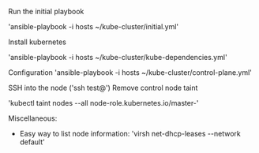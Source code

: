 Run the initial playbook

'ansible-playbook -i hosts ~/kube-cluster/initial.yml'

Install kubernetes

'ansible-playbook -i hosts ~/kube-cluster/kube-dependencies.yml'

Configuration
'ansible-playbook -i hosts ~/kube-cluster/control-plane.yml'


SSH into the node 
('ssh test@<ip>')
Remove control node taint

'kubectl taint nodes --all node-role.kubernetes.io/master-'
  
Miscellaneous:
- Easy way to list node information: 'virsh net-dhcp-leases --network default'

